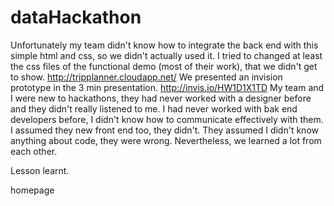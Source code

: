 dataHackathon
=============
Unfortunately my team didn't know how to integrate the back end with this simple html and css, so we didn't actually used it.
I tried to changed at least the css files of the functional demo (most of their work), that we didn't get to show. http://tripplanner.cloudapp.net/
We presented an invision prototype in the 3 min presentation. http://invis.io/HW1D1X1TD
My team and I were new to hackathons, they had never worked with a designer before and they didn't really listened to me.
I had never worked with bak end developers before, I didn't know how to communicate effectively with them.
I assumed they new front end too, they didn't. They assumed I didn't know anything about code, they were wrong.
Nevertheless, we learned a lot from each other. 

Lesson learnt.

homepage
